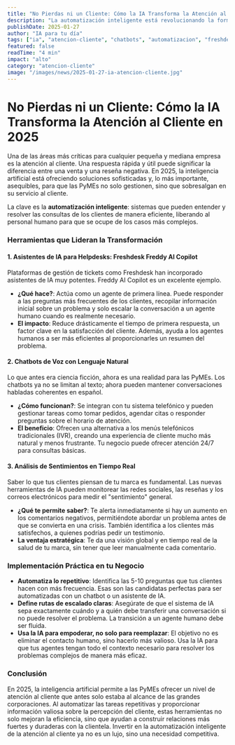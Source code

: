```yaml
---
title: "No Pierdas ni un Cliente: Cómo la IA Transforma la Atención al Cliente en 2025"
description: "La automatización inteligente está revolucionando la forma en que las PyMEs interactúan con sus clientes. Desde chatbots que resuelven problemas hasta análisis de sentimientos, la IA de 2025 ofrece soluciones prácticas y asequibles."
publishDate: 2025-01-27
author: "IA para tu día"
tags: ["ia", "atencion-cliente", "chatbots", "automatizacion", "freshdesk"]
featured: false
readTime: "4 min"
impact: "alto"
category: "atencion-cliente"
image: "/images/news/2025-01-27-ia-atencion-cliente.jpg"
---
```


# No Pierdas ni un Cliente: Cómo la IA Transforma la Atención al Cliente en 2025

Una de las áreas más críticas para cualquier pequeña y mediana empresa es la atención al cliente. Una respuesta rápida y útil puede significar la diferencia entre una venta y una reseña negativa. En 2025, la inteligencia artificial está ofreciendo soluciones sofisticadas y, lo más importante, asequibles, para que las PyMEs no solo gestionen, sino que sobresalgan en su servicio al cliente.

La clave es la **automatización inteligente**: sistemas que pueden entender y resolver las consultas de los clientes de manera eficiente, liberando al personal humano para que se ocupe de los casos más complejos.

### Herramientas que Lideran la Transformación

#### 1. Asistentes de IA para Helpdesks: Freshdesk Freddy AI Copilot
Plataformas de gestión de tickets como Freshdesk han incorporado asistentes de IA muy potentes. Freddy AI Copilot es un excelente ejemplo.

- **¿Qué hace?**: Actúa como un agente de primera línea. Puede responder a las preguntas más frecuentes de los clientes, recopilar información inicial sobre un problema y solo escalar la conversación a un agente humano cuando es realmente necesario.
- **El impacto**: Reduce drásticamente el tiempo de primera respuesta, un factor clave en la satisfacción del cliente. Además, ayuda a los agentes humanos a ser más eficientes al proporcionarles un resumen del problema.

#### 2. Chatbots de Voz con Lenguaje Natural
Lo que antes era ciencia ficción, ahora es una realidad para las PyMEs. Los chatbots ya no se limitan al texto; ahora pueden mantener conversaciones habladas coherentes en español.

- **¿Cómo funcionan?**: Se integran con tu sistema telefónico y pueden gestionar tareas como tomar pedidos, agendar citas o responder preguntas sobre el horario de atención.
- **El beneficio**: Ofrecen una alternativa a los menús telefónicos tradicionales (IVR), creando una experiencia de cliente mucho más natural y menos frustrante. Tu negocio puede ofrecer atención 24/7 para consultas básicas.

#### 3. Análisis de Sentimientos en Tiempo Real
Saber lo que tus clientes piensan de tu marca es fundamental. Las nuevas herramientas de IA pueden monitorear las redes sociales, las reseñas y los correos electrónicos para medir el "sentimiento" general.

- **¿Qué te permite saber?**: Te alerta inmediatamente si hay un aumento en los comentarios negativos, permitiéndote abordar un problema antes de que se convierta en una crisis. También identifica a los clientes más satisfechos, a quienes podrías pedir un testimonio.
- **La ventaja estratégica**: Te da una visión global y en tiempo real de la salud de tu marca, sin tener que leer manualmente cada comentario.

### Implementación Práctica en tu Negocio

- **Automatiza lo repetitivo**: Identifica las 5-10 preguntas que tus clientes hacen con más frecuencia. Esas son las candidatas perfectas para ser automatizadas con un chatbot o un asistente de IA.
- **Define rutas de escalado claras**: Asegúrate de que el sistema de IA sepa exactamente cuándo y a quién debe transferir una conversación si no puede resolver el problema. La transición a un agente humano debe ser fluida.
- **Usa la IA para empoderar, no solo para reemplazar**: El objetivo no es eliminar el contacto humano, sino hacerlo más valioso. Usa la IA para que tus agentes tengan todo el contexto necesario para resolver los problemas complejos de manera más eficaz.

### Conclusión

En 2025, la inteligencia artificial permite a las PyMEs ofrecer un nivel de atención al cliente que antes solo estaba al alcance de las grandes corporaciones. Al automatizar las tareas repetitivas y proporcionar información valiosa sobre la percepción del cliente, estas herramientas no solo mejoran la eficiencia, sino que ayudan a construir relaciones más fuertes y duraderas con la clientela. Invertir en la automatización inteligente de la atención al cliente ya no es un lujo, sino una necesidad competitiva.
